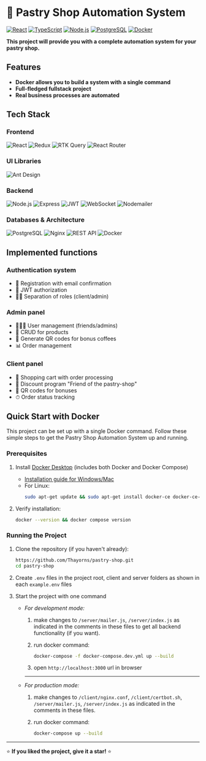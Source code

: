 # 🍰 Pastry Shop Automation System

[![React](https://img.shields.io/badge/-React-61DAFB?style=for-the-badge&logo=react&logoColor=white)](https://reactjs.org/)
[![TypeScript](https://img.shields.io/badge/-TypeScript-3178C6?style=for-the-badge&logo=typescript&logoColor=white)](https://www.typescriptlang.org/)
[![Node.js](https://img.shields.io/badge/-Node.js-339933?style=for-the-badge&logo=node.js&logoColor=white)](https://nodejs.org/)
[![PostgreSQL](https://img.shields.io/badge/-PostgreSQL-4169E1?style=for-the-badge&logo=postgresql&logoColor=white)](https://www.postgresql.org/)
[![Docker](https://img.shields.io/badge/-Docker-2496ED?style=for-the-badge&logo=docker&logoColor=white)](https://www.docker.com/get-started/)

**This project will provide you with a complete automation system for your pastry shop.**

## Features

- **Docker allows you to build a system with a single command**
- **Full-fledged fullstack project**
- **Real business processes are automated**

## Tech Stack

### Frontend
![React](https://img.shields.io/badge/-React-61DAFB?style=flat&logo=react&logoColor=black)
![Redux](https://img.shields.io/badge/-Redux-764ABC?style=flat&logo=redux&logoColor=white)
![RTK Query](https://img.shields.io/badge/-RTK_Query-764ABC?style=flat&logo=redux&logoColor=white)
![React Router](https://img.shields.io/badge/-React_Router-CA4245?style=flat&logo=react-router&logoColor=white)

### UI Libraries
![Ant Design](https://img.shields.io/badge/-Ant_Design-0170FE?style=flat&logo=ant-design&logoColor=white)

### Backend
![Node.js](https://img.shields.io/badge/-Node.js-339933?style=flat&logo=node.js&logoColor=white)
![Express](https://img.shields.io/badge/-Express-000000?style=flat&logo=express&logoColor=white)
![JWT](https://img.shields.io/badge/-JWT-000000?style=flat&logo=json-web-tokens&logoColor=white)
![WebSocket](https://img.shields.io/badge/-WebSocket-010101?style=flat&logo=websocket&logoColor=white)
![Nodemailer](https://img.shields.io/badge/-Nodemailer-009688?style=flat&logo=gmail&logoColor=white)

### Databases & Architecture
![PostgreSQL](https://img.shields.io/badge/-PostgreSQL-4169E1?style=flat&logo=postgresql&logoColor=white)
![Nginx](https://img.shields.io/badge/-Nginx-009639?style=flat&logo=nginx&logoColor=white)
![REST API](https://img.shields.io/badge/-REST_API-FF6C37?style=flat&logo=api&logoColor=white)
![Docker](https://img.shields.io/badge/-Docker-2496ED?style=flat&logo=docker&logoColor=white)

## Implemented functions

### Authentication system
- 📧 Registration with email confirmation
- 🔑 JWT authorization
- 👨‍💼 Separation of roles (client/admin)

### Admin panel
- 🧑‍🤝‍🧑 User management (friends/admins)
- 🍪 CRUD for products
- 🎁 Generate QR codes for bonus coffees
- 📊 Order management

### Client panel
- 🛒 Shopping cart with order processing
- 🎫 Discount program "Friend of the pastry-shop"
- 📱 QR codes for bonuses
- ⏱ Order status tracking

## Quick Start with Docker

This project can be set up with a single Docker command. Follow these simple steps to get the Pastry Shop Automation System up and running.

### Prerequisites

1. Install [Docker Desktop](https://www.docker.com/get-started/) (includes both Docker and Docker Compose)
   - [Installation guide for Windows/Mac](https://docs.docker.com/desktop/)
   - For Linux:
     ```bash
     sudo apt-get update && sudo apt-get install docker-ce docker-ce-cli containerd.io docker-compose-plugin
     ```

2. Verify installation:
   
   ```bash
   docker --version && docker compose version

### Running the Project

1. Clone the repository (if you haven't already):

    ```bash
    https://github.com/Thayorns/pastry-shop.git
    cd pastry-shop

2. Create `.env` files in the project root, client and server folders as shown in each `example.env` files


3. Start the project with one command

    - *For development mode:*

        1.  make changes to `/server/mailer.js`, `/server/index.js` as indicated in the comments in these files to get all backend functionality (if you want). 

        2. run docker command:

            ```bash
            docker-compose -f docker-compose.dev.yml up --build
            ```
        3. open `http://localhost:3000` url in browser

        ---

    - *For production mode:*

        1. make changes to `/client/nginx.conf`, `/client/certbot.sh`, `/server/mailer.js`, `/server/index.js` as indicated in the comments in these files.

        2. run docker command:

            ```bash
            docker-compose up --build
            ```
---

⭐ **If you liked the project, give it a star!** ⭐